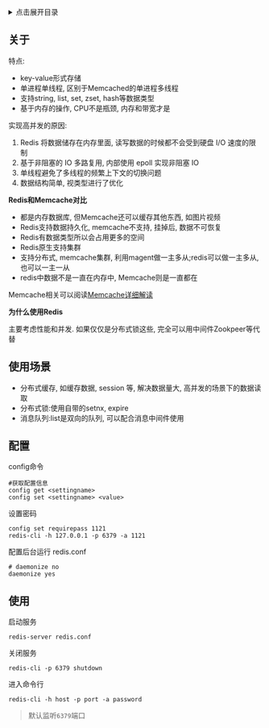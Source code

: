 <details>
<summary>点击展开目录</summary>
<!-- TOC -->

- [关于](#关于)
- [使用场景](#使用场景)
- [配置](#配置)
- [使用](#使用)

<!-- /TOC -->
</details>


## 关于

特点:

* key-value形式存储
* 单进程单线程, 区别于Memcached的单进程多线程
* 支持string, list, set, zset, hash等数据类型
* 基于内存的操作,  CPU不是瓶颈, 内存和带宽才是

实现高并发的原因:

1. Redis 将数据储存在内存里面, 读写数据的时候都不会受到硬盘 I/O 速度的限制
2. 基于非阻塞的 IO 多路复用, 内部使用 epoll 实现非阻塞 IO
3. 单线程避免了多线程的频繁上下文的切换问题
4. 数据结构简单, 视类型进行了优化

**Redis和Memcache对比**

* 都是内存数据库, 但Memcache还可以缓存其他东西, 如图片视频
* Redis支持数据持久化, memcache不支持, 挂掉后, 数据不可恢复
* Redis有数据类型所以会占用更多的空间
* Redis原生支持集群
* 支持分布式, memcache集群, 利用magent做一主多从;redis可以做一主多从, 也可以一主一从
* redis中数据不是一直在内存中, Memcache则是一直都在

Memcache相关可以阅读[Memcache详细解读](http://www.cnblogs.com/xrq730/p/4948707.html)

**为什么使用Redis**

主要考虑性能和并发. 如果仅仅是分布式锁这些, 完全可以用中间件Zookpeer等代替

## 使用场景

* 分布式缓存, 如缓存数据, session 等, 解决数据量大, 高并发的场景下的数据读取
* 分布式锁:使用自带的setnx, expire
* 消息队列:list是双向的队列, 可以配合消息中间件使用

## 配置

config命令
```shell
#获取配置信息
config get <settingname>
config set <settingname> <value>
```

设置密码
```shell
config set requirepass 1121
redis-cli -h 127.0.0.1 -p 6379 -a 1121
```

配置后台运行
redis.conf
```shell
# daemonize no
daemonize yes
```

## 使用

启动服务

```shell
redis-server redis.conf
```

关闭服务
```shell
redis-cli -p 6379 shutdown
```

进入命令行
```shell
redis-cli -h host -p port -a password
```

> 默认监听`6379`端口
